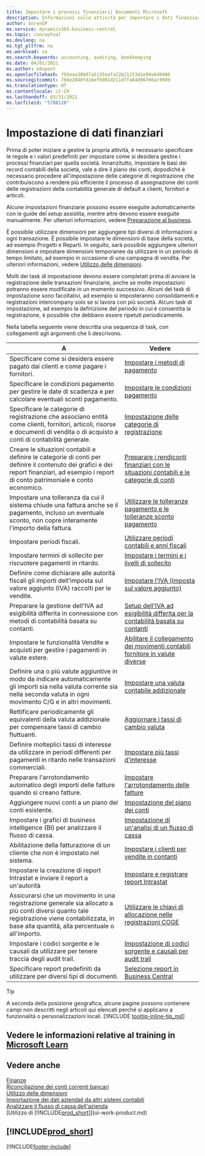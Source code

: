```yaml
---
title: Impostare i processi finanziari| Documenti Microsoft
description: Informazioni sulle attività per impostare i dati finanziari nella propria attività per adattarli alle esigenze di contabilità, controllo e gestione dei libri contabili.
author: SorenGP
ms.service: dynamics365-business-central
ms.topic: conceptual
ms.devlang: na
ms.tgt_pltfrm: na
ms.workload: na
ms.search.keywords: accounting, auditing, bookkeeping
ms.date: 04/01/2021
ms.author: edupont
ms.openlocfilehash: f93eaa38b07a5135aafa22b21253d1e99a8d0406
ms.sourcegitcommit: 766e2840fd16efb901d211d7fa64d96766ac99d9
ms.translationtype: HT
ms.contentlocale: it-CH
ms.lasthandoff: 03/31/2021
ms.locfileid: "5788120"
---
```

# <a name="setting-up-finance"></a>Impostazione di dati finanziari
Prima di poter iniziare a gestire la propria attività, è necessario specificare le regole e i valori predefiniti per impostare come si desidera gestire i processi finanziari per quella società. Innanzitutto, impostare le basi dei record contabili della società, vale a dire il piano dei conti, dopodiché è necessario procedere all'impostazione delle categorie di registrazione che contribuiscono a rendere più efficiente il processo di assegnazione dei conti delle registrazioni della contabilità generale di default a clienti, fornitori e articoli.

Alcune impostazioni finanziarie possono essere eseguite automaticamente con le guide del setup assistita, mentre altre devono essere eseguite manualmente. Per ulteriori informazioni, vedere [Preparazione al business](ui-get-ready-business.md).

È possibile utilizzare dimensioni per aggiungere tipi diversi di informazioni a ogni transazione. È possibile impostare le dimensioni di base della società, ad esempio Progetti e Reparti. In seguito, sarà possibile aggiungere ulteriori dimensioni e impostare dimensioni temporanee da utilizzare in un periodo di tempo limitato, ad esempio in occasione di una campagna di vendita. Per ulteriori informazioni, vedere [Utilizzo delle dimensioni](finance-dimensions.md).

Molti dei task di impostazione devono essere completati prima di avviare la registrazione delle transazioni finanziarie, anche se molte impostazioni potranno essere modificate in un momento successivo. Alcuni dei task di impostazione sono facoltativi, ad esempio si imposteranno consolidamenti e registrazioni intercompany solo se si lavora con più società. Alcuni task di impostazione, ad esempio la definizione del periodo in cui è consentita la registrazione, è possibile che debbano essere ripetuti periodicamente.  

Nella tabella seguente viene descritta una sequenza di task, con collegamenti agli argomenti che li descrivono.

| A | Vedere |
| --- | --- |
| Specificare come si desidera essere pagato dai clienti e come pagare i fornitori. |[Impostare i metodi di pagamento](finance-payment-methods.md) |
| Specificare le condizioni pagamento per gestire le date di scadenza e per calcolare eventuali sconti pagamento.|[Impostare le condizioni pagamento](finance-payment-terms.md) |
| Specificare le categorie di registrazione che associano entità come clienti, fornitori, articoli, risorse e documenti di vendita o di acquisto a conti di contabilità generale. |[Impostazione delle categorie di registrazione](finance-posting-groups.md)|
|Creare le situazioni contabili e definire le categorie di conti per definire il contenuto dei grafici e dei report finanziari, ad esempio i report di conto patrimoniale e conto economico.|[Preparare i rendiconti finanziari con le situazioni contabili e le categorie di conti](bi-how-work-account-schedule.md)|
|Impostare una tolleranza da cui il sistema chiude una fattura anche se il pagamento, incluso un eventuale sconto, non copre interamente l'importo della fattura.|[Utilizzare le tolleranze pagamento e le tolleranze sconto pagamento](finance-payment-tolerance-and-payment-discount-tolerance.md)|
| Impostare periodi fiscali. |[Utilizzare periodi contabili e anni fiscali](finance-accounting-periods-and-fiscal-years.md) |
|Impostare termini di sollecito per riscuotere pagamenti in ritardo.|[Impostare i termini e i livelli di sollecito](finance-setup-reminders.md)|
| Definire come dichiarare alle autorità fiscali gli importi dell'imposta sul valore aggiunto (IVA) raccolti per le vendite. |[Impostare l'IVA (imposta sul valore aggiunto)](finance-setup-vat.md)|
|Preparare la gestione dell'IVA ad esigibilità differita in connessione con metodi di contabilità basata su contanti.|[Setup dell'IVA ad esigibilità differita per la contabilità basata su contanti](finance-setup-unrealized-vat.md)|
| Impostare le funzionalità Vendite e acquisti per gestire i pagamenti in valute estere.|[Abilitare il collegamento dei movimenti contabili fornitore in valute diverse](finance-how-enable-application-ledger-entries-different-currencies.md)
|Definire una o più valute aggiuntive in modo da indicare automaticamente gli importi sia nella valuta corrente sia nella seconda valuta in ogni movimento C/G e in altri movimenti.|[Impostare una valuta contabile addizionale](finance-how-setup-additional-currencies.md)|
|Rettificare periodicamente gli equivalenti della valuta addizionale per compensare tassi di cambio fluttuanti.|[Aggiornare i tassi di cambio valuta](finance-how-update-currencies.md)|
|Definire molteplici tassi di interesse da utilizzare in periodi differenti per pagamenti in ritardo nelle transazioni commerciali.|[Impostare più tassi d'interesse](finance-how-to-set-up-multiple-interest-rates.md)|
|Preparare l'arrotondamento automatico degli importi delle fatture quando si creano fatture.|[Impostare l'arrotondamento delle fatture](finance-set-up-invoice-rounding.md)|
| Aggiungere nuovi conti a un piano dei conti esistente. |[Impostazione del piano dei conti](finance-setup-chart-accounts.md) |
| Impostare i grafici di business intelligence (BI) per analizzare il flusso di cassa. |[Impostazione di un'analisi di un flusso di cassa](finance-setup-cash-flow-analyses.md) |
|Abilitazione della fatturazione di un cliente che non è impostato nel sistema.|[Impostare i clienti per vendite in contanti](finance-how-to-set-up-cash-customers.md)|
| Impostare la creazione di report Intrastat e inviare il report a un'autorità | [Impostare e registrare report Intrastat](finance-how-setup-report-intrastat.md)|
|Assicurarsi che un movimento in una registrazione generale sia allocato a più conti diversi quanto tale registrazione viene contabilizzata, in base alla quantità, alla percentuale o all'importo.|[Utilizzare le chiavi di allocazione nelle registrazioni COGE](ui-how-use-allocation-keys-general-journals.md)|
|Impostare i codici sorgente e le causali da utilizzare per tenere traccia degli audit trail.|[Impostazione di codici sorgente e causali per audit trail](finance-setup-trail-codes.md)|
|Specificare report predefiniti da utilizzare per diversi tipi di documenti.|[Selezione report in Business Central](across-report-selections.md)|

> [!TIP]
> A seconda della posizione geografica, alcune pagine possono contenere campi non descritti negli articoli qui elencati perché si applicano a funzionalità o personalizzazioni locali. [!INCLUDE [tooltip-inline-tip_md](includes/tooltip-inline-tip_md.md)]

## <a name="see-related-training-at-microsoft-learn"></a>Vedere le informazioni relative al training in [Microsoft Learn](/learn/paths/set-up-financial-management-dynamics-365-business-central/)

## <a name="see-also"></a>Vedere anche

[Finanze](finance.md)  
[Riconciliazione dei conti correnti bancari](bank-manage-bank-accounts.md)  
[Utilizzo delle dimensioni](finance-dimensions.md)  
[Importazione dei dati aziendali da altri sistemi contabili](across-import-data-configuration-packages.md)  
[Analizzare il flusso di cassa dell'azienda](finance-analyze-cash-flow.md)  
[Utilizzo di [!INCLUDE[prod_short](includes/prod_short.md)]](ui-work-product.md)  

## [!INCLUDE[prod_short](includes/free_trial_md.md)]  


[!INCLUDE[footer-include](includes/footer-banner.md)]